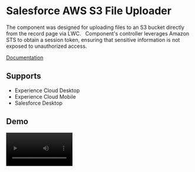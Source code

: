 # Salesforce AWS S3 File Uploader

The component was designed for uploading files to an S3 bucket directly from the record page via LWC. &nbsp;
Component's controller leverages Amazon STS to obtain a session token, ensuring that sensitive information is not exposed to unauthorized access.

[Documentation](/docs)

## Supports

- Experience Cloud Desktop
- Experience Cloud Mobile
- Salesforce Desktop

## Demo

<video src='https://github.com/SwanGlTHUB/LWC-Salesforce-S3-File-Uploader/blob/master/docs/Large%20FIle%20upload.mp4' width=180/>
